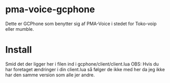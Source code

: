 # pma-voice-gcphone
Dette er GCPhone som benytter sig af PMA-Voice i stedet for Toko-voip eller mumble.


# Install

Smid det der ligger her i filen ind i gcphone/client/client.lua 
OBS: Hvis du har foretaget ændringer i din client.lua så følger de ikke med her da jeg ikke har den samme version som alle jer andre.

